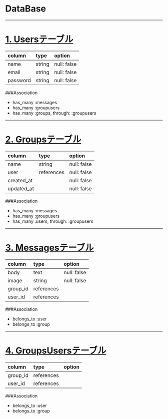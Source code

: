 # DataBase
***

# <u> 1. Usersテーブル </u>

| column   | type    | option         |
|:---------|:--------|:---------------|
| name     | string  | null: false    |
| email    | string  | null: false    |
| password | string  | null: false    |

###Association
- has_many :messages
- has_many :groupusers
- has_many :groups, through: :groupusers

***

# <u> 2. Groupsテーブル </u>

| column     | type       | option         |
|:-----------|:-----------|:---------------|
| name       | string     | null: false    |
| user       | references | null: false    |
| created_at |            | null: false    |
| updated_at |            | null: false    |

###Association
- has_many :messages
- has_many :groupusers
- has_many :users, through: :groupusers

***

# <u> 3. Messagesテーブル </u>
| column   | type        | option         |
|:---------|:------------|:---------------|
| body     | text        | null: false    |
| image    | string      | null: false    |
| group_id | references  |                |
| user_id  | references  |                |

###Association
- belongs_to :user
- belongs_to :group

***

# <u> 4. GroupsUsersテーブル </u>

| column   | type        | option         |
|:---------|:------------|:---------------|
| group_id | references  |                |
| user_id  | references  |                |

###Association
- belongs_to :user
- belongs_to :group
